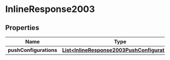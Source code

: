 

# InlineResponse2003


## Properties

Name | Type | Description | Notes
------------ | ------------- | ------------- | -------------
**pushConfigurations** | [**List&lt;InlineResponse2003PushConfigurations&gt;**](InlineResponse2003PushConfigurations.md) |  |  [optional]



